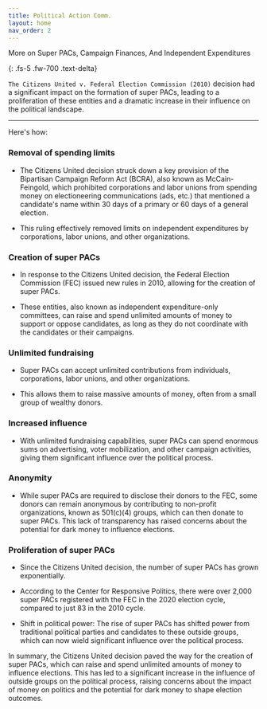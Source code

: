 ```yaml
---
title: Political Action Comm.
layout: home
nav_order: 2
---
```



<div class="text-center">


More on Super PACs, Campaign Finances, And Independent Expenditures
</div>
{: .fs-5 .fw-700 .text-delta}


`The Citizens United v. Federal Election Commission (2010)` decision had a significant impact on the formation of super PACs, leading to a proliferation of these entities and a dramatic increase in their influence on the political landscape.

---

Here's how:

### **Removal of spending limits**


- The Citizens United decision struck down a key provision of the Bipartisan Campaign Reform Act (BCRA), also known as McCain-Feingold, which prohibited corporations and labor unions from spending money on electioneering communications (ads, etc.) that mentioned a candidate's name within 30 days of a primary or 60 days of a general election.

- This ruling effectively removed limits on independent expenditures by corporations, labor unions, and other organizations.

### **Creation of super PACs**

- In response to the Citizens United decision, the Federal Election Commission (FEC) issued new rules in 2010, allowing for the creation of super PACs.

- These entities, also known as independent expenditure-only committees, can raise and spend unlimited amounts of money to support or oppose candidates, as long as they do not coordinate with the candidates or their campaigns.


### **Unlimited fundraising**

- Super PACs can accept unlimited contributions from individuals, corporations, labor unions, and other organizations.

- This allows them to raise massive amounts of money, often from a small group of wealthy donors.


### **Increased influence**

- With unlimited fundraising capabilities, super PACs can spend enormous sums on advertising, voter mobilization, and other campaign activities, giving them significant influence over the political process.


### **Anonymity**

- While super PACs are required to disclose their donors to the FEC, some donors can remain anonymous by contributing to non-profit organizations, known as 501(c)(4) groups, which can then donate to super PACs. This lack of transparency has raised concerns about the potential for dark money to influence elections.

### **Proliferation of super PACs**

- Since the Citizens United decision, the number of super PACs has grown exponentially.

- According to the Center for Responsive Politics, there were over 2,000 super PACs registered with the FEC in the 2020 election cycle, compared to just 83 in the 2010 cycle.

- Shift in political power: The rise of super PACs has shifted power from traditional political parties and candidates to these outside groups, which can now wield significant influence over the political process.


In summary, the Citizens United decision paved the way for the creation of super PACs, which can raise and spend unlimited amounts of money to influence elections. This has led to a significant increase in the influence of outside groups on the political process, raising concerns about the impact of money on politics and the potential for dark money to shape election outcomes.
